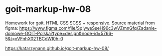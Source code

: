 # goit-markup-hw-08
Homework for goit.
HTML CSS SCSS + responsive.
Source material from figma: https://www.figma.com/file/SqiyweSseH96c3wVZmnGfq/Zadanie-domowe-GOIT-Polska?type=design&node-id=5766-5&t=xVFnhX02TBCdWI0h-0

https://katarzynann.github.io/goit-markup-hw-08/
